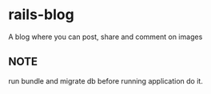 # rails-blog
A blog where you can post, share and comment on images

## NOTE
run bundle and migrate db before running application
do it.
